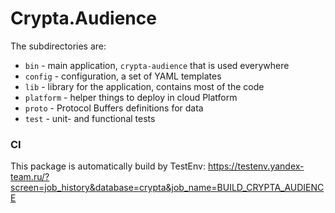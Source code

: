 Crypta.Audience
===============

The subdirectories are:
- `bin` - main application, `crypta-audience` that is used everywhere
- `config` - configuration, a set of YAML templates
- `lib` - library for the application, contains most of the code
- `platform` - helper things to deploy in cloud Platform
- `proto` - Protocol Buffers definitions for data
- `test` - unit- and functional tests

### CI

This package is automatically build by TestEnv: https://testenv.yandex-team.ru/?screen=job_history&database=crypta&job_name=BUILD_CRYPTA_AUDIENCE
